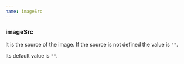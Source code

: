 ```yaml
---
name: imageSrc
---
```


### imageSrc

It is the source of the image. If the source is not defined the value is `""`.

Its default value is `""`.
